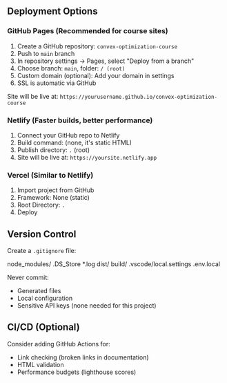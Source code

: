 ## Deployment Options

### GitHub Pages (Recommended for course sites)

1. Create a GitHub repository: `convex-optimization-course`
2. Push to `main` branch
3. In repository settings → Pages, select "Deploy from a branch"
4. Choose branch: `main`, folder: `/ (root)`
5. Custom domain (optional): Add your domain in settings
6. SSL is automatic via GitHub

Site will be live at: `https://yourusername.github.io/convex-optimization-course`

### Netlify (Faster builds, better performance)

1. Connect your GitHub repo to Netlify
2. Build command: (none, it's static HTML)
3. Publish directory: `.` (root)
4. Site will be live at: `https://yoursite.netlify.app`

### Vercel (Similar to Netlify)

1. Import project from GitHub
2. Framework: None (static)
3. Root Directory: `.`
4. Deploy

## Version Control

Create a `.gitignore` file:

node_modules/
.DS_Store
*.log
dist/
build/
.vscode/local.settings
.env.local

Never commit:
- Generated files
- Local configuration
- Sensitive API keys (none needed for this project)

## CI/CD (Optional)

Consider adding GitHub Actions for:
- Link checking (broken links in documentation)
- HTML validation
- Performance budgets (lighthouse scores)
